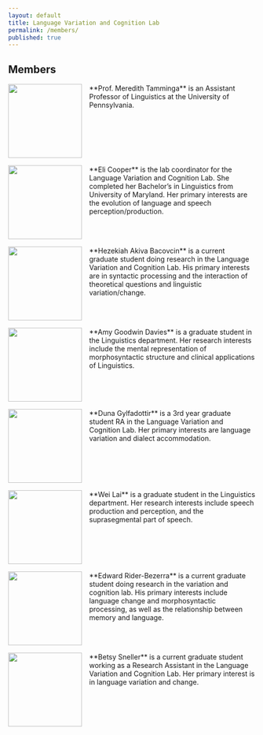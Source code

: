 ```yaml
---
layout: default
title: Language Variation and Cognition Lab
permalink: /members/
published: true
---
```


## Members

<img src="http://tammingalab.github.io/images/meredith.jpg" style="width: 150px; float: left; margin: 0px 15px 15px 0px;" />
**Prof. Meredith Tamminga** is an Assistant Professor of Linguistics at the University of Pennsylvania. 

<br style="clear:both" />


<img src="http://tammingalab.github.io/images/eli.jpg" style="width: 150px; float: left; margin: 0px 15px 15px 0px;" />
**Eli Cooper** is the lab coordinator for the Language Variation and Cognition Lab. She completed her Bachelor’s in Linguistics from University of Maryland. Her primary interests are the evolution of language and speech perception/production. 

<br style="clear:both" />


<img src="http://tammingalab.github.io/images/akiva.jpg" style="width: 150px; float: left; margin: 0px 15px 15px 0px;" />
**Hezekiah Akiva Bacovcin** is a current graduate student doing research in the Language Variation and Cognition Lab. His primary interests are in syntactic processing and the interaction of theoretical questions and linguistic variation/change.

<br style="clear:both" />


<img src="http://tammingalab.github.io/images/amy.jpg" style="width: 150px; float: left; margin: 0px 15px 15px 0px;" />
**Amy Goodwin Davies** is a graduate student in the Linguistics department. Her research interests include the mental representation of morphosyntactic structure and clinical applications of Linguistics.

<br style="clear:both" />


<img src="http://tammingalab.github.io/images/duna.jpg" style="width: 150px; float: left; margin: 0px 15px 15px 0px;" />
**Duna Gylfadottir**  is a 3rd year graduate student RA in the Language Variation and Cognition Lab. Her primary interests are language variation and dialect accommodation.

<br style="clear:both" />


<img src="http://tammingalab.github.io/images/wei.jpg" style="width: 150px; float: left; margin: 0px 15px 15px 0px;" />
**Wei Lai**  is a graduate student in the Linguistics department. Her research interests include speech production and perception, and the suprasegmental part of speech.

<br style="clear:both" />


<img src="http://tammingalab.github.io/images/tad.jpg" style="width: 150px; float: left; margin: 0px 15px 15px 0px;" />
**Edward Rider-Bezerra**  is a current graduate student doing research in the variation and cognition lab. His primary interests include language change and morphosyntactic processing, as well as the relationship between memory and language.

<br style="clear:both" />


<img src="http://tammingalab.github.io/images/betsy.jpg" style="width: 150px; float: left; margin: 0px 15px 15px 0px;" />
**Betsy Sneller**  is a current graduate student working as a Research Assistant in the Language Variation and Cognition Lab. Her primary interest is in language variation and change.

<br style="clear:both" />